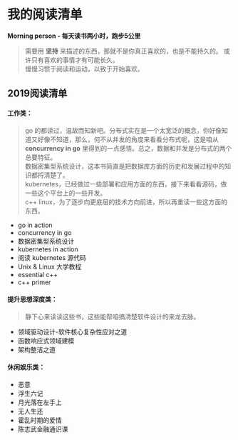 # 我的阅读清单
**Morning person - 每天读书两小时，跑步5公里**  
>需要用 **坚持** 来描述的东西，那就不是你真正喜欢的，也是不能持久的。 或许只有喜欢的事情才有可能长久。  
慢慢习惯于阅读和运动，以致于开始喜欢。  

  
## 2019阅读清单

#### 工作类：
> go 的都读过，温故而知新吧。分布式实在是一个太宽泛的概念，你好像知道又好像不知道，那么，何不从并发的角度来看看分布式呢，这是咱从 **concurrency in go** 里得到的一点感悟。总之，数据和并发是分布式的两个总要特征。  
数据密集型系统设计，这本书简直是把数据库方面的历史和发展过程中的知识都捋清楚了。  
kubernetes，已经做过一些部署和应用方面的东西，接下来看看源码，做一些这个平台上的一些开发。  
c++  linux，为了逐步向更底层的技术方向前进，所以再重读一些这方面的东西。
- go in action 
- concurrency in go
- 数据密集型系统设计
- kubernetes in action
- 阅读 kubernetes 源代码
- Unix & Linux 大学教程
- essential c++
- c++ primer

#### 提升思想深度类：
> 静下心来读读这些书，这些能帮咱搞清楚软件设计的来龙去脉。
- 领域驱动设计-软件核心复杂性应对之道
- 函数响应式领域建模
- 架构整洁之道

#### 休闲娱乐类：
- 恶意
- 浮生六记
- 月光落在左手上
- 无人生还
- 霍乱时期的爱情
- 陈志武金融通识课

